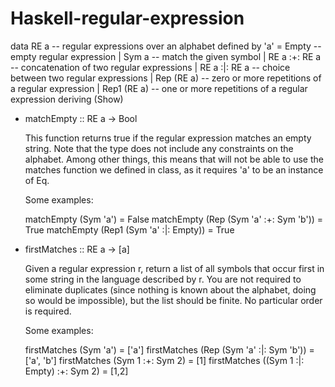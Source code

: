 # Haskell-regular-expression

data RE a            -- regular expressions over an alphabet defined by 'a'
    = Empty          -- empty regular expression
    | Sym a          -- match the given symbol
    | RE a :+: RE a  -- concatenation of two regular expressions
    | RE a :|: RE a  -- choice between two regular expressions
    | Rep (RE a)     -- zero or more repetitions of a regular expression
    | Rep1 (RE a)    -- one or more repetitions of a regular expression
    deriving (Show)


- matchEmpty :: RE a -> Bool

    This function returns true if the regular expression matches an empty
    string. Note that the type does not include any constraints on the alphabet.
    Among other things, this means that will not be able to use the matches
    function we defined in class, as it requires 'a' to be an instance of Eq.
    
    Some examples:
    
    matchEmpty (Sym 'a') = False
    matchEmpty (Rep (Sym 'a' :+: Sym 'b')) = True
    matchEmpty (Rep1 (Sym 'a' :|: Empty)) = True


- firstMatches :: RE a -> [a]

    Given a regular expression r, return a list of all symbols that occur first
    in some string in the language described by r. You are not required to
    eliminate duplicates (since nothing is known about the alphabet, doing so
    would be impossible), but the list should be finite. No particular order
    is required.
    
    Some examples:
    
    firstMatches (Sym 'a') = ['a']
    firstMatches (Rep (Sym 'a' :|: Sym 'b')) = ['a', 'b']
    firstMatches (Sym 1 :+: Sym 2) = [1]
    firstMatches ((Sym 1 :|: Empty) :+: Sym 2) = [1,2]
